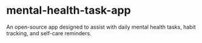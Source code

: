 # mental-health-task-app
An open-source app designed to assist with daily mental health tasks, habit tracking, and self-care reminders.
